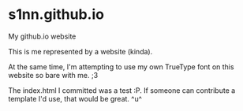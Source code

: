 # s1nn.github.io
My github.io website

This is me represented by a website (kinda).

At the same time, I'm attempting to use my own TrueType font on this website so bare with me. ;3

The index.html I committed was a test :P. If someone can contribute a template I'd use, that would be great. ^u^
